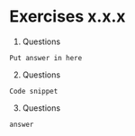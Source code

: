 # Exercises x.x.x

1. Questions

```
Put answer in here
```

2. Questions

```
Code snippet
```

3. Questions

```
answer
```